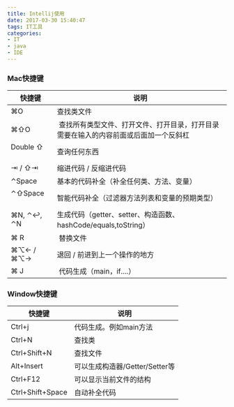 ```yaml
---
title: Intellij使用
date: 2017-03-30 15:40:47
tags: IT工具
categories:
- IT
- java
- IDE
---
```


<!-- toc -->

### Mac快捷键
| 快捷键     |  说明     |
|    ---      |   ---       |
| ⌘O          | 查找类文件                                                                     |
| ⌘⇧O         | 查找所有类型文件、打开文件、打开目录，打开目录需要在输入的内容前面或后面加一个反斜杠      |
| Double ⇧    | 查询任何东西                                                                    |
| ⇥ / ⇧⇥      | 缩进代码 / 反缩进代码                                                            |
| ⌃Space      | 基本的代码补全（补全任何类、方法、变量）                                            |
| ⌃⇧Space     | 智能代码补全（过滤器方法列表和变量的预期类型）                                       |
| ⌘N, ⌃↩, ⌃N  | 生成代码（getter、setter、构造函数、hashCode/equals,toString）                    |
| ⌘ R         | 替换文件                                                                        |
| ⌘⌥← / ⌘⌥→   | 退回 / 前进到上一个操作的地方                                                     |
| ⌘ J         | 代码生成（main，if....）                                                         |


### Window快捷键
| 快捷键     |  说明     |
|    ---      |   ---       |
| Ctrl+j  | 代码生成。例如main方法 |
| Ctrl+N   |  查找类 |
| Ctrl+Shift+N |  查找文件 |
| Alt+Insert | 可以生成构造器/Getter/Setter等 |
| Ctrl+F12 | 可以显示当前文件的结构 |
| Ctrl+Shift+Space | 自动补全代码 |

###